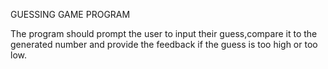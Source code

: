 GUESSING GAME PROGRAM

The program should prompt the user to input their guess,compare it to the generated number and provide the feedback if the guess is too high or too low. 
